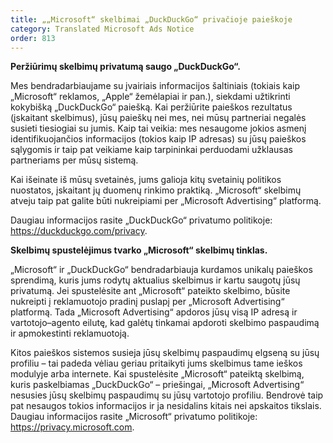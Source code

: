 ```yaml
---
title: „„Microsoft“ skelbimai „DuckDuckGo“ privačioje paieškoje
category: Translated Microsoft Ads Notice
order: 813
---
```


**Peržiūrimų skelbimų privatumą saugo „DuckDuckGo“.**

Mes bendradarbiaujame su įvairiais informacijos šaltiniais (tokiais kaip „Microsoft“ reklamos, „Apple“ žemėlapiai ir pan.), siekdami užtikrinti kokybišką „DuckDuckGo“ paiešką. Kai peržiūrite paieškos rezultatus (įskaitant skelbimus), jūsų paieškų nei mes, nei mūsų partneriai negalės susieti tiesiogiai su jumis. Kaip tai veikia: mes nesaugome jokios asmenį identifikuojančios informacijos (tokios kaip IP adresas) su jūsų paieškos sąlygomis ir taip pat veikiame kaip tarpininkai perduodami užklausas partneriams per mūsų sistemą.

Kai išeinate iš mūsų svetainės, jums galioja kitų svetainių politikos nuostatos, įskaitant jų duomenų rinkimo praktiką. „Microsoft“ skelbimų atveju taip pat galite būti nukreipiami per „Microsoft Advertising“ platformą.

Daugiau informacijos rasite „DuckDuckGo“ privatumo politikoje: <https://duckduckgo.com/privacy>.

**Skelbimų spustelėjimus tvarko „Microsoft“ skelbimų tinklas.**

„Microsoft“ ir „DuckDuckGo“ bendradarbiauja kurdamos unikalų paieškos sprendimą, kuris jums rodytų aktualius skelbimus ir kartu saugotų jūsų privatumą. Jei spustelėsite ant „Microsoft“ pateikto skelbimo, būsite nukreipti į reklamuotojo pradinį puslapį per „Microsoft Advertising“ platformą. Tada „Microsoft Advertising“ apdoros jūsų visą IP adresą ir vartotojo–agento eilutę, kad galėtų tinkamai apdoroti skelbimo paspaudimą ir apmokestinti reklamuotoją.

Kitos paieškos sistemos susieja jūsų skelbimų paspaudimų elgseną su jūsų profiliu – tai padeda vėliau geriau pritaikyti jums skelbimus tame ieškos modulyje arba internete. Kai spustelėsite „Microsoft“ pateiktą skelbimą, kuris paskelbiamas „DuckDuckGo“ – priešingai, „Microsoft Advertising“ nesusies jūsų skelbimų paspaudimų su jūsų vartotojo profiliu. Bendrovė taip pat nesaugos tokios informacijos ir ja nesidalins kitais nei apskaitos tikslais.
Daugiau informacijos rasite „Microsoft“ privatumo politikoje: <https://privacy.microsoft.com>.
